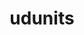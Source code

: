 ---
title: "udunits"
layout: cache
categories: [package, develop]
meta: {"versions": ["2.2.28"], "compilers": ["gcc@7.5.0"]}
spec_files: 
 - spec-0.json
spec_names:
 - 'udunits@2.2.28%gcc@7.5.0 arch=linux-ubuntu18.04-x86_64 ^expat@2.4.8%gcc@7.5.0+libbsd arch=linux-ubuntu18.04-x86_64 ^libbsd@0.11.5%gcc@7.5.0 arch=linux-ubuntu18.04-x86_64 ^libmd@1.0.4%gcc@7.5.0 arch=linux-ubuntu18.04-x86_64'
---